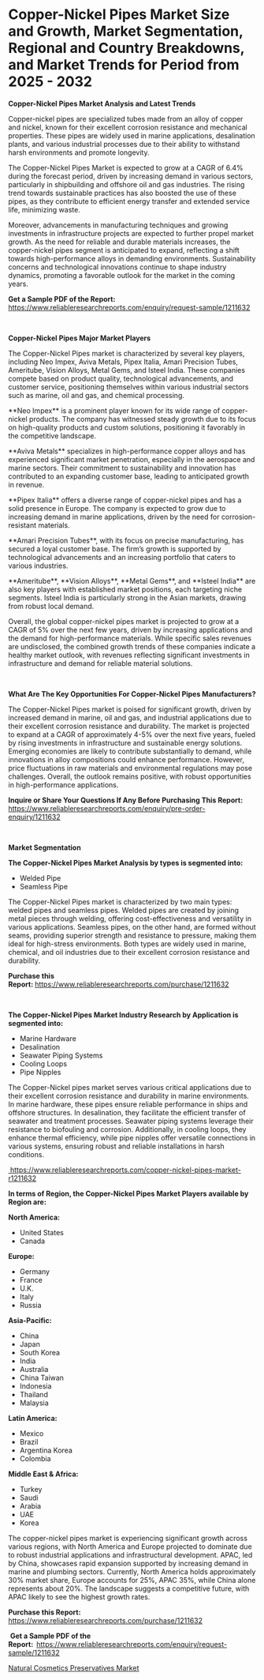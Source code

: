 <p><h1>Copper-Nickel Pipes Market Size and Growth, Market Segmentation, Regional and Country Breakdowns, and Market Trends for Period from 2025 -  2032</h1></p><p><strong>Copper-Nickel Pipes Market Analysis and Latest Trends</strong></p>
<p><p>Copper-nickel pipes are specialized tubes made from an alloy of copper and nickel, known for their excellent corrosion resistance and mechanical properties. These pipes are widely used in marine applications, desalination plants, and various industrial processes due to their ability to withstand harsh environments and promote longevity.</p><p>The Copper-Nickel Pipes Market is expected to grow at a CAGR of 6.4% during the forecast period, driven by increasing demand in various sectors, particularly in shipbuilding and offshore oil and gas industries. The rising trend towards sustainable practices has also boosted the use of these pipes, as they contribute to efficient energy transfer and extended service life, minimizing waste.</p><p>Moreover, advancements in manufacturing techniques and growing investments in infrastructure projects are expected to further propel market growth. As the need for reliable and durable materials increases, the copper-nickel pipes segment is anticipated to expand, reflecting a shift towards high-performance alloys in demanding environments. Sustainability concerns and technological innovations continue to shape industry dynamics, promoting a favorable outlook for the market in the coming years.</p></p>
<p><strong>Get a Sample PDF of the Report:&nbsp;</strong> <a href="https://www.reliableresearchreports.com/enquiry/request-sample/1211632?utm_campaign=3056&utm_medium=2&utm_source=Github&utm_content=ia&utm_term=24032025&utm_id=copper-nickel-pipes">https://www.reliableresearchreports.com/enquiry/request-sample/1211632</a></p>
<p>&nbsp;</p>
<p><strong>Copper-Nickel Pipes Major Market Players</strong></p>
<p><p>The Copper-Nickel Pipes market is characterized by several key players, including Neo Impex, Aviva Metals, Pipex Italia, Amari Precision Tubes, Ameritube, Vision Alloys, Metal Gems, and Isteel India. These companies compete based on product quality, technological advancements, and customer service, positioning themselves within various industrial sectors such as marine, oil and gas, and chemical processing.</p><p>**Neo Impex** is a prominent player known for its wide range of copper-nickel products. The company has witnessed steady growth due to its focus on high-quality products and custom solutions, positioning it favorably in the competitive landscape.</p><p>**Aviva Metals** specializes in high-performance copper alloys and has experienced significant market penetration, especially in the aerospace and marine sectors. Their commitment to sustainability and innovation has contributed to an expanding customer base, leading to anticipated growth in revenue.</p><p>**Pipex Italia** offers a diverse range of copper-nickel pipes and has a solid presence in Europe. The company is expected to grow due to increasing demand in marine applications, driven by the need for corrosion-resistant materials.</p><p>**Amari Precision Tubes**, with its focus on precise manufacturing, has secured a loyal customer base. The firm’s growth is supported by technological advancements and an increasing portfolio that caters to various industries.</p><p>**Ameritube**, **Vision Alloys**, **Metal Gems**, and **Isteel India** are also key players with established market positions, each targeting niche segments. Isteel India is particularly strong in the Asian markets, drawing from robust local demand.</p><p>Overall, the global copper-nickel pipes market is projected to grow at a CAGR of 5% over the next few years, driven by increasing applications and the demand for high-performance materials. While specific sales revenues are undisclosed, the combined growth trends of these companies indicate a healthy market outlook, with revenues reflecting significant investments in infrastructure and demand for reliable material solutions.</p></p>
<p>&nbsp;</p>
<p><strong>What Are The Key Opportunities For Copper-Nickel Pipes Manufacturers?</strong></p>
<p><p>The Copper-Nickel Pipes market is poised for significant growth, driven by increased demand in marine, oil and gas, and industrial applications due to their excellent corrosion resistance and durability. The market is projected to expand at a CAGR of approximately 4-5% over the next five years, fueled by rising investments in infrastructure and sustainable energy solutions. Emerging economies are likely to contribute substantially to demand, while innovations in alloy compositions could enhance performance. However, price fluctuations in raw materials and environmental regulations may pose challenges. Overall, the outlook remains positive, with robust opportunities in high-performance applications.</p></p>
<p><strong>Inquire or Share Your Questions If Any Before Purchasing This Report:</strong> <a href="https://www.reliableresearchreports.com/enquiry/pre-order-enquiry/1211632?utm_campaign=3056&utm_medium=2&utm_source=Github&utm_content=ia&utm_term=24032025&utm_id=copper-nickel-pipes">https://www.reliableresearchreports.com/enquiry/pre-order-enquiry/1211632</a></p>
<p>&nbsp;</p>
<p><strong>Market Segmentation</strong></p>
<p><strong>The Copper-Nickel Pipes Market Analysis by types is segmented into:</strong></p>
<p><ul><li>Welded Pipe</li><li>Seamless Pipe</li></ul></p>
<p><p>The Copper-Nickel Pipes market is characterized by two main types: welded pipes and seamless pipes. Welded pipes are created by joining metal pieces through welding, offering cost-effectiveness and versatility in various applications. Seamless pipes, on the other hand, are formed without seams, providing superior strength and resistance to pressure, making them ideal for high-stress environments. Both types are widely used in marine, chemical, and oil industries due to their excellent corrosion resistance and durability.</p></p>
<p><strong>Purchase this Report:&nbsp;</strong><a href="https://www.reliableresearchreports.com/purchase/1211632?utm_campaign=3056&utm_medium=2&utm_source=Github&utm_content=ia&utm_term=24032025&utm_id=copper-nickel-pipes">https://www.reliableresearchreports.com/purchase/1211632</a></p>
<p>&nbsp;</p>
<p><strong>The Copper-Nickel Pipes Market Industry Research by Application is segmented into:</strong></p>
<p><ul><li>Marine Hardware</li><li>Desalination</li><li>Seawater Piping Systems</li><li>Cooling Loops</li><li>Pipe Nipples</li></ul></p>
<p><p>The Copper-Nickel pipes market serves various critical applications due to their excellent corrosion resistance and durability in marine environments. In marine hardware, these pipes ensure reliable performance in ships and offshore structures. In desalination, they facilitate the efficient transfer of seawater and treatment processes. Seawater piping systems leverage their resistance to biofouling and corrosion. Additionally, in cooling loops, they enhance thermal efficiency, while pipe nipples offer versatile connections in various systems, ensuring robust and reliable installations in harsh conditions.</p></p>
<p><a href="https://www.reliableresearchreports.com/copper-nickel-pipes-market-r1211632?utm_campaign=3056&utm_medium=2&utm_source=Github&utm_content=ia&utm_term=24032025&utm_id=copper-nickel-pipes">&nbsp;https://www.reliableresearchreports.com/copper-nickel-pipes-market-r1211632</a></p>
<p><strong>In terms of Region, the Copper-Nickel Pipes Market Players available by Region are:</strong></p>
<p>
    <p> <strong> North America: </strong>
        <ul>
            <li>United States</li>
            <li>Canada</li>
        </ul>
        </p> 
    <p> <strong> Europe: </strong>
        <ul>
            <li>Germany</li>
            <li>France</li>
            <li>U.K.</li>
            <li>Italy</li>
            <li>Russia</li>
        </ul>
        </p> 
    <p> <strong> Asia-Pacific: </strong>
        <ul>
            <li>China</li>
            <li>Japan</li>
            <li>South Korea</li>
            <li>India</li>
            <li>Australia</li>
            <li>China Taiwan</li>
            <li>Indonesia</li>
            <li>Thailand</li>
            <li>Malaysia</li>
        </ul>
        </p> 
    <p> <strong> Latin America: </strong>
        <ul>
            <li>Mexico</li>
            <li>Brazil</li>
            <li>Argentina Korea</li>
            <li>Colombia</li>
        </ul>
        </p> 
    <p> <strong> Middle East & Africa: </strong>
        <ul>
            <li>Turkey</li>
            <li>Saudi</li>
            <li>Arabia</li>
            <li>UAE</li>
            <li>Korea</li>
        </ul>
    </p>
    </p>
<p><p>The copper-nickel pipes market is experiencing significant growth across various regions, with North America and Europe projected to dominate due to robust industrial applications and infrastructural development. APAC, led by China, showcases rapid expansion supported by increasing demand in marine and plumbing sectors. Currently, North America holds approximately 30% market share, Europe accounts for 25%, APAC 35%, while China alone represents about 20%. The landscape suggests a competitive future, with APAC likely to see the highest growth rates.</p></p>
<p><strong>Purchase this Report: </strong><a href="https://www.reliableresearchreports.com/purchase/1211632?utm_campaign=3056&utm_medium=2&utm_source=Github&utm_content=ia&utm_term=24032025&utm_id=copper-nickel-pipes">https://www.reliableresearchreports.com/purchase/1211632</a></p>
<p>&nbsp;<strong>Get a Sample PDF of the Report:&nbsp;&nbsp;</strong><a href="https://www.reliableresearchreports.com/enquiry/request-sample/1211632?utm_campaign=3056&utm_medium=2&utm_source=Github&utm_content=ia&utm_term=24032025&utm_id=copper-nickel-pipes">https://www.reliableresearchreports.com/enquiry/request-sample/1211632</a></p>
<p><strong></strong></p>
<p><p><a href="https://github.com/aslinalirey9/Market-Research-Report-List-1/blob/main/natural-cosmetics-preservatives-market.md?utm_campaign=3056&utm_medium=2&utm_source=Github&utm_content=ia&utm_term=24032025&utm_id=copper-nickel-pipes">Natural Cosmetics Preservatives Market</a></p></p>